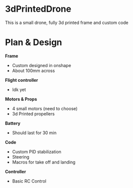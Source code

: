 # 3dPrintedDrone
This is a small drone, fully 3d printed frame and custom code
# Plan & Design
**Frame**
  - Custom designed in onshape
  - About 100mm across

**Flight controller**
  - Idk yet

**Motors & Props**
  - 4 small motors (need to choose)
  - 3d Printed propellers

**Battery**
  - Should last for 30 min

**Code**
  - Custom PID stabilization
  - Steering
  - Macros for take off and landing

**Controller**
  - Basic RC Control
